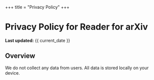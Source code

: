 +++
title = "Privacy Policy"
+++

# Privacy Policy for Reader for arXiv

**Last updated:** {{ current_date }}

## Overview
We do not collect any data from users. All data is stored locally on your device.